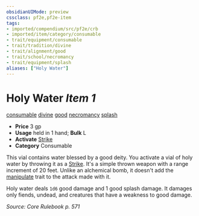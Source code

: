 ```yaml
---
obsidianUIMode: preview
cssclass: pf2e,pf2e-item
tags:
- imported/compendium/src/pf2e/crb
- imported/item/category/consumable
- trait/equipment/consumable
- trait/tradition/divine
- trait/alignment/good
- trait/school/necromancy
- trait/equipment/splash
aliases: ["Holy Water"]
---
```

# Holy Water *Item 1*  
[consumable](consumable.md)  [divine](divine.md)  [good](good.md)  [necromancy](necromancy.md)  [splash](splash.md)  

- **Price** 3 gp
- **Usage** held in 1 hand; **Bulk** L
- **Activate** [Strike](strike.md)
- **Category** Consumable

This vial contains water blessed by a good deity. You activate a vial of holy water by throwing it as a [Strike](strike.md). It's a simple thrown weapon with a range increment of 20 feet. Unlike an alchemical bomb, it doesn't add the [manipulate](manipulate.md) trait to the attack made with it.

Holy water deals `1d6` good damage and 1 good splash damage. It damages only fiends, undead, and creatures that have a weakness to good damage.

*Source: Core Rulebook p. 571*